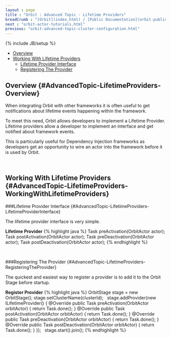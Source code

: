 ```yaml
---
layout : page
title : "Orbit : Advanced Topic - Lifetime Providers"
breadCrumb : "[Orbit](index.html) / [Public Documentation](orbit-public-documentation.html) / [Actors](orbit-actors.html) / [Actor Concepts](orbit-actor-concepts.html) / [Actor Concept - Advanced Topics](orbit-actor-concept-advanced-topics.html)"
next : "orbit-actor-tutorials.html"
previous: "orbit-advanced-topic-cluster-configuration.html"
---
```

{% include JB/setup %}



-  [Overview](#AdvancedTopic-LifetimeProviders-Overview)
-  [Working With Lifetime Providers](#AdvancedTopic-LifetimeProviders-WorkingWithLifetimeProviders)
    -  [Lifetime Provider Interface](#AdvancedTopic-LifetimeProviders-LifetimeProviderInterface)
    -  [Registering The Provider](#AdvancedTopic-LifetimeProviders-RegisteringTheProvider)



Overview {#AdvancedTopic-LifetimeProviders-Overview}
----------


When integrating Orbit with other frameworks it is often useful to get notifications about lifetime events happening within the framework.


To meet this need, Orbit allows developers to implement a Lifetime Provider. Lifetime providers allow a developer to implement an interface and get notified about framework events.


This is particularly useful for Dependency Injection frameworks as developers get an opportunity to wire an actor into the framework before it is used by Orbit.


 


Working With Lifetime Providers {#AdvancedTopic-LifetimeProviders-WorkingWithLifetimeProviders}
----------


###Lifetime Provider Interface {#AdvancedTopic-LifetimeProviders-LifetimeProviderInterface}


The lifetime provider interface is very simple.

**Lifetime Provider** 
{% highlight java %}
Task preActivation(OrbitActor actor);
Task postActivation(OrbitActor actor);
Task preDeactivation(OrbitActor actor);
Task postDeactivation(OrbitActor actor);
{% endhighlight %}

 


###Registering The Provider {#AdvancedTopic-LifetimeProviders-RegisteringTheProvider}


The quickest and easiest way to register a provider is to add it to the Orbit Stage before startup.

**Register Provider** 
{% highlight java %}
OrbitStage stage = new OrbitStage();
stage.setClusterName(clusterId);
 
stage.addProvider(new ILifetimeProvider() {
    @Override
    public Task preActivation(OrbitActor orbitActor) {
        return Task.done();
    }
    @Override
    public Task postActivation(OrbitActor orbitActor) {
        return Task.done();
    }
    @Override
    public Task preDeactivation(OrbitActor orbitActor) {
        return Task.done();
    }
    @Override
    public Task postDeactivation(OrbitActor orbitActor) {
        return Task.done();
    }
});
 
stage.start().join();
{% endhighlight %}
